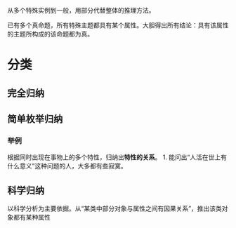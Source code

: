 从多个特殊实例到一般，用部分代替整体的推理方法。

已有多个真命题，所有特殊主题都具有某个属性。大胆得出所有结论：具有该属性的主题所构成的该命题都为真。

# 分类
## 完全归纳
## 简单枚举归纳
### 举例
根据同时出现在事物上的多个特性，归纳出**特性的关系**。
	1. 能问出“人活在世上有什么意义”这种问题的人，大多都有些寂寞。
## 科学归纳
以科学分析为主要依据。从“某类中部分对象与属性之间有因果关系”，推出该类对象都有某种属性

# 